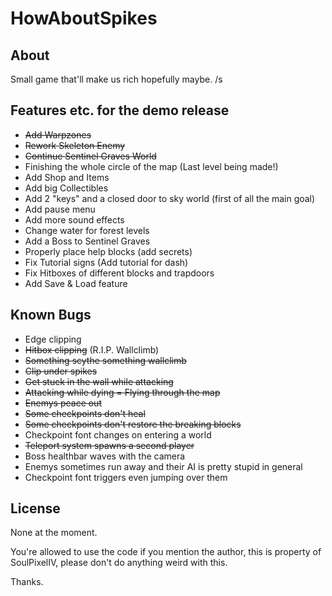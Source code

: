 # HowAboutSpikes

## About
Small game that'll make us rich hopefully maybe. /s

## Features etc. for the demo release
- ~~Add Warpzones~~
- ~~Rework Skeleton Enemy~~
- ~~Continue Sentinel Graves World~~
- Finishing the whole circle of the map (Last level being made!)
- Add Shop and Items
- Add big Collectibles
- Add 2 "keys" and a closed door to sky world (first of all the main goal)
- Add pause menu
- Add more sound effects
- Change water for forest levels
- Add a Boss to Sentinel Graves
- Properly place help blocks (add secrets)
- Fix Tutorial signs (Add tutorial for dash)
- Fix Hitboxes of different blocks and trapdoors
- Add Save & Load feature

## Known Bugs
- Edge clipping
- ~~Hitbox clipping~~ (R.I.P. Wallclimb)
- ~~Something scythe something wallclimb~~
- ~~Clip under spikes~~
- ~~Get stuck in the wall while attacking~~
- ~~Attacking while dying = Flying through the map~~
- ~~Enemys peace out~~
- ~~Some checkpoints don't heal~~
- ~~Some checkpoints don't restore the breaking blocks~~
- Checkpoint font changes on entering a world
- ~~Teleport system spawns a second player~~
- Boss healthbar waves with the camera
- Enemys sometimes run away and their AI is pretty stupid in general
- Checkpoint font triggers even jumping over them

## License
None at the moment.

You're allowed to use the code if you mention the author, this is property of SoulPixelIV, please don't do anything weird with this.

Thanks.

